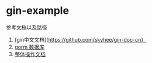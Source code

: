 # gin-example
参考文档以及路径
1. [gin中文文档](https://github.com/skyhee/gin-doc-cn）
2. [gorm 数据库](http://gorm.book.jasperxu.com/)
3. [整体操作文档](https://github.com/EDDYCJY/go-gin-example/blob/master/README_ZH.md)
